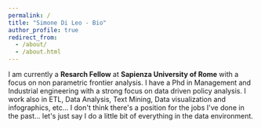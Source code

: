 ```yaml
---
permalink: /
title: "Simone Di Leo - Bio"
author_profile: true
redirect_from: 
  - /about/
  - /about.html
---
```


I am currently a  **Resarch Fellow** at **Sapienza University of Rome** with a focus on non parametric frontier analysis.
I have a Phd in Management and Industrial engineering with a strong focus on data driven policy analysis.
I work also in ETL, Data Analysis, Text Mining, Data visualization and infographics, etc...
I don't think there's a position for the jobs I've done in the past...
let's just say I do a little bit of everything in the data environment.
